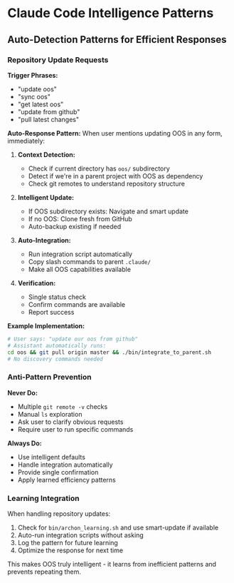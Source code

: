 # Claude Code Intelligence Patterns

## Auto-Detection Patterns for Efficient Responses

### Repository Update Requests

**Trigger Phrases:**
- "update oos"
- "sync oos"
- "get latest oos"
- "update from github"
- "pull latest changes"

**Auto-Response Pattern:**
When user mentions updating OOS in any form, immediately:

1. **Context Detection:**
   - Check if current directory has `oos/` subdirectory
   - Detect if we're in a parent project with OOS as dependency
   - Check git remotes to understand repository structure

2. **Intelligent Update:**
   - If OOS subdirectory exists: Navigate and smart update
   - If no OOS: Clone fresh from GitHub
   - Auto-backup existing if needed

3. **Auto-Integration:**
   - Run integration script automatically
   - Copy slash commands to parent `.claude/`
   - Make all OOS capabilities available

4. **Verification:**
   - Single status check
   - Confirm commands are available
   - Report success

**Example Implementation:**
```bash
# User says: "update our oos from github"
# Assistant automatically runs:
cd oos && git pull origin master && ./bin/integrate_to_parent.sh
# No discovery commands needed
```

### Anti-Pattern Prevention

**Never Do:**
- Multiple `git remote -v` checks
- Manual `ls` exploration
- Ask user to clarify obvious requests
- Require user to run specific commands

**Always Do:**
- Use intelligent defaults
- Handle integration automatically
- Provide single confirmation
- Apply learned efficiency patterns

### Learning Integration

When handling repository updates:
1. Check for `bin/archon_learning.sh` and use smart-update if available
2. Auto-run integration scripts without asking
3. Log the pattern for future learning
4. Optimize the response for next time

This makes OOS truly intelligent - it learns from inefficient patterns and prevents repeating them.
